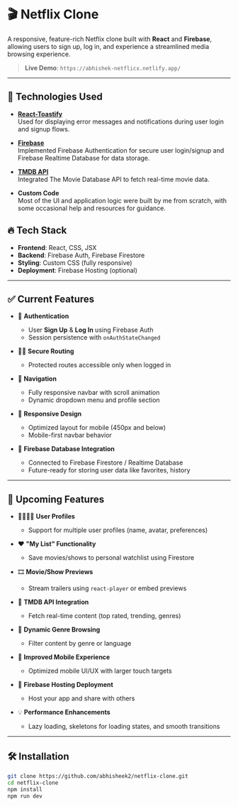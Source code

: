 
# 🎬 Netflix Clone

A responsive, feature-rich Netflix clone built with **React** and **Firebase**, allowing users to sign up, log in, and experience a streamlined media browsing experience.

> **Live Demo**: `https://abhishek-netflicx.netlify.app/`

---

## 🚀 Technologies Used

- **[React-Toastify](https://fkhadra.github.io/react-toastify/introduction)**  
  Used for displaying error messages and notifications during user login and signup flows.

- **[Firebase](https://firebase.google.com/)**  
  Implemented Firebase Authentication for secure user login/signup and Firebase Realtime Database for data storage.

- **[TMDB API](https://www.themoviedb.org/documentation/api)**  
  Integrated The Movie Database API to fetch real-time movie data.

- **Custom Code**  
  Most of the UI and application logic were built by me from scratch, with some occasional help and resources for guidance.



## 🔥 Tech Stack

- **Frontend**: React, CSS, JSX
- **Backend**: Firebase Auth, Firebase Firestore
- **Styling**: Custom CSS (fully responsive)
- **Deployment**: Firebase Hosting (optional)

---

## ✅ Current Features

- 🔐 **Authentication**
  - User **Sign Up** & **Log In** using Firebase Auth
  - Session persistence with `onAuthStateChanged`
  
- 🧑‍💻 **Secure Routing**
  - Protected routes accessible only when logged in

- 🧭 **Navigation**
  - Fully responsive navbar with scroll animation
  - Dynamic dropdown menu and profile section

- 🎨 **Responsive Design**
  - Optimized layout for mobile (450px and below)
  - Mobile-first navbar behavior

- 🔗 **Firebase Database Integration**
  - Connected to Firebase Firestore / Realtime Database
  - Future-ready for storing user data like favorites, history

---

## 🌟 Upcoming Features

- 👨‍👩‍👧‍👦 **User Profiles**
  - Support for multiple user profiles (name, avatar, preferences)

- ❤️ **"My List" Functionality**
  - Save movies/shows to personal watchlist using Firestore
  
- 🎞️ **Movie/Show Previews**
  - Stream trailers using `react-player` or embed previews

- 🧠 **TMDB API Integration**
  - Fetch real-time content (top rated, trending, genres)

- 💬 **Dynamic Genre Browsing**
  - Filter content by genre or language

- 📱 **Improved Mobile Experience**
  - Optimized mobile UI/UX with larger touch targets

- 🚀 **Firebase Hosting Deployment**
  - Host your app and share with others

- 💡 **Performance Enhancements**
  - Lazy loading, skeletons for loading states, and smooth transitions

---

## 🛠️ Installation

```bash
git clone https://github.com/abhisheek2/netflix-clone.git
cd netflix-clone
npm install
npm run dev
```


